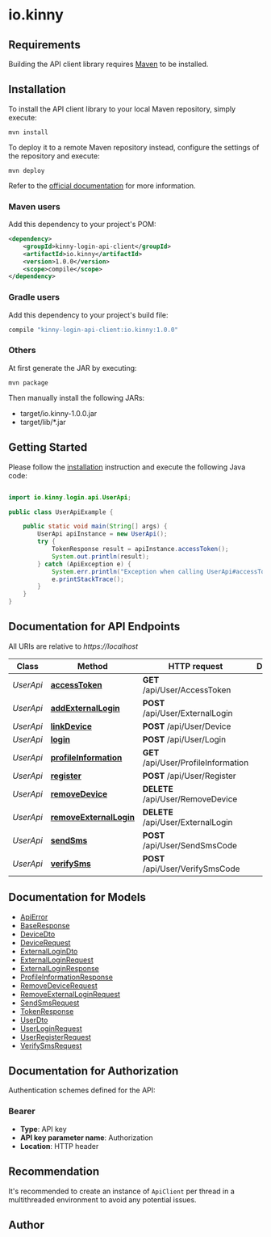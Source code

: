 # io.kinny

## Requirements

Building the API client library requires [Maven](https://maven.apache.org/) to be installed.

## Installation

To install the API client library to your local Maven repository, simply execute:

```shell
mvn install
```

To deploy it to a remote Maven repository instead, configure the settings of the repository and execute:

```shell
mvn deploy
```

Refer to the [official documentation](https://maven.apache.org/plugins/maven-deploy-plugin/usage.html) for more information.

### Maven users

Add this dependency to your project's POM:

```xml
<dependency>
    <groupId>kinny-login-api-client</groupId>
    <artifactId>io.kinny</artifactId>
    <version>1.0.0</version>
    <scope>compile</scope>
</dependency>
```

### Gradle users

Add this dependency to your project's build file:

```groovy
compile "kinny-login-api-client:io.kinny:1.0.0"
```

### Others

At first generate the JAR by executing:

    mvn package

Then manually install the following JARs:

* target/io.kinny-1.0.0.jar
* target/lib/*.jar

## Getting Started

Please follow the [installation](#installation) instruction and execute the following Java code:

```java

import io.kinny.login.api.UserApi;

public class UserApiExample {

    public static void main(String[] args) {
        UserApi apiInstance = new UserApi();
        try {
            TokenResponse result = apiInstance.accessToken();
            System.out.println(result);
        } catch (ApiException e) {
            System.err.println("Exception when calling UserApi#accessToken");
            e.printStackTrace();
        }
    }
}

```

## Documentation for API Endpoints

All URIs are relative to *https://localhost*

Class | Method | HTTP request | Description
------------ | ------------- | ------------- | -------------
*UserApi* | [**accessToken**](docs/UserApi.md#accessToken) | **GET** /api/User/AccessToken | 
*UserApi* | [**addExternalLogin**](docs/UserApi.md#addExternalLogin) | **POST** /api/User/ExternalLogin | 
*UserApi* | [**linkDevice**](docs/UserApi.md#linkDevice) | **POST** /api/User/Device | 
*UserApi* | [**login**](docs/UserApi.md#login) | **POST** /api/User/Login | 
*UserApi* | [**profileInformation**](docs/UserApi.md#profileInformation) | **GET** /api/User/ProfileInformation | 
*UserApi* | [**register**](docs/UserApi.md#register) | **POST** /api/User/Register | 
*UserApi* | [**removeDevice**](docs/UserApi.md#removeDevice) | **DELETE** /api/User/RemoveDevice | 
*UserApi* | [**removeExternalLogin**](docs/UserApi.md#removeExternalLogin) | **DELETE** /api/User/ExternalLogin | 
*UserApi* | [**sendSms**](docs/UserApi.md#sendSms) | **POST** /api/User/SendSmsCode | 
*UserApi* | [**verifySms**](docs/UserApi.md#verifySms) | **POST** /api/User/VerifySmsCode | 


## Documentation for Models

 - [ApiError](docs/ApiError.md)
 - [BaseResponse](docs/BaseResponse.md)
 - [DeviceDto](docs/DeviceDto.md)
 - [DeviceRequest](docs/DeviceRequest.md)
 - [ExternalLoginDto](docs/ExternalLoginDto.md)
 - [ExternalLoginRequest](docs/ExternalLoginRequest.md)
 - [ExternalLoginResponse](docs/ExternalLoginResponse.md)
 - [ProfileInformationResponse](docs/ProfileInformationResponse.md)
 - [RemoveDeviceRequest](docs/RemoveDeviceRequest.md)
 - [RemoveExternalLoginRequest](docs/RemoveExternalLoginRequest.md)
 - [SendSmsRequest](docs/SendSmsRequest.md)
 - [TokenResponse](docs/TokenResponse.md)
 - [UserDto](docs/UserDto.md)
 - [UserLoginRequest](docs/UserLoginRequest.md)
 - [UserRegisterRequest](docs/UserRegisterRequest.md)
 - [VerifySmsRequest](docs/VerifySmsRequest.md)


## Documentation for Authorization

Authentication schemes defined for the API:
### Bearer

- **Type**: API key
- **API key parameter name**: Authorization
- **Location**: HTTP header


## Recommendation

It's recommended to create an instance of `ApiClient` per thread in a multithreaded environment to avoid any potential issues.

## Author



